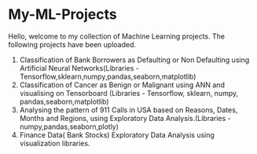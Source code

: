 # My-ML-Projects

Hello, welcome to my collection of Machine Learning projects. The following projects have been uploaded.
1. Classification of Bank Borrowers as Defaulting or Non Defaulting using Artificial Neural Networks(Libraries - Tensorflow,sklearn,numpy,pandas,seaborn,matplotlib)
2. Classification of Cancer as Benign or Malignant using ANN and visualising on Tensorboard (Libraries - Tensorflow, sklearn, numpy, pandas,seaborn,matplotlib)
3. Analysing the pattern of 911 Calls in USA based on Reasons, Dates, Months and Regions, using Exploratory Data Analysis.(Libraries - numpy,pandas,seaborn,plotly)
4. Finance Data( Bank Stocks) Exploratory Data Analysis using visualization libraries.
